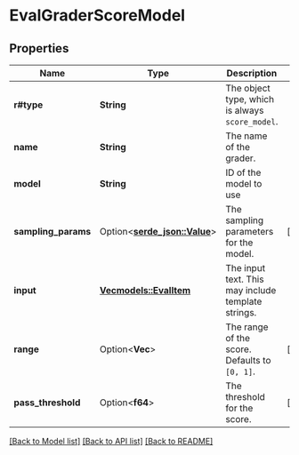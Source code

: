 # EvalGraderScoreModel

## Properties

Name | Type | Description | Notes
------------ | ------------- | ------------- | -------------
**r#type** | **String** | The object type, which is always `score_model`. | 
**name** | **String** | The name of the grader. | 
**model** | **String** | ID of the model to use | 
**sampling_params** | Option<[**serde_json::Value**](.md)> | The sampling parameters for the model. | [optional]
**input** | [**Vec<models::EvalItem>**](EvalItem.md) | The input text. This may include template strings. | 
**range** | Option<**Vec<f64>**> | The range of the score. Defaults to `[0, 1]`. | [optional]
**pass_threshold** | Option<**f64**> | The threshold for the score. | [optional]

[[Back to Model list]](../README.md#documentation-for-models) [[Back to API list]](../README.md#documentation-for-api-endpoints) [[Back to README]](../README.md)


